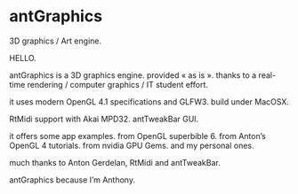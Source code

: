 antGraphics
===========

3D graphics / Art engine.

HELLO.

antGraphics is a 3D graphics engine. provided « as is ».
thanks to a real-time rendering / computer graphics / IT student effort.

it uses modern OpenGL 4.1 specifications and GLFW3.
build under MacOSX.

RtMidi support with Akai MPD32.
antTweakBar GUI.

it offers some app examples. 
	from OpenGL superbible 6.
	from Anton’s OpenGL 4 tutorials.
	from nvidia GPU Gems.
	and my personal ones. 

much thanks to Anton Gerdelan, RtMidi and antTweakBar.

antGraphics because I’m Anthony. 

